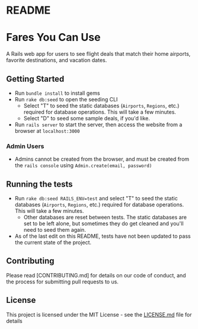 # README

# Fares You Can Use

A Rails web app for users to see flight deals that match their home airports, favorite destinations, and vacation dates.

## Getting Started

- Run `bundle install` to install gems 
- Run `rake db:seed` to open the seeding CLI
  - Select "T" to seed the static databases (`Airports`, `Regions`, etc.) required for database operations. This will take a few minutes.
  - Select "D" to seed some sample deals, if you'd like.
- Run `rails server` to start the server, then access the website from a browser at `localhost:3000`

### Admin Users
- Admins cannot be created from the browser, and must be created from the `rails console` using `Admin.create(email, password)`

## Running the tests

- Run `rake db:seed RAILS_ENV=test` and select "T" to seed the static databases (`Airports`, `Regions`, etc.) required for database operations. This will take a few minutes.
  - Other databases are reset between tests. The static databases are set to be left alone, but sometimes they do get cleaned and you'll need to seed them again.
- As of the last edit on this README, tests have not been updated to pass the current state of the project.

## Contributing

Please read [CONTRIBUTING.md] for details on our code of conduct, and the process for submitting pull requests to us.

## License

This project is licensed under the MIT License - see the [LICENSE.md](LICENSE.md) file for details


